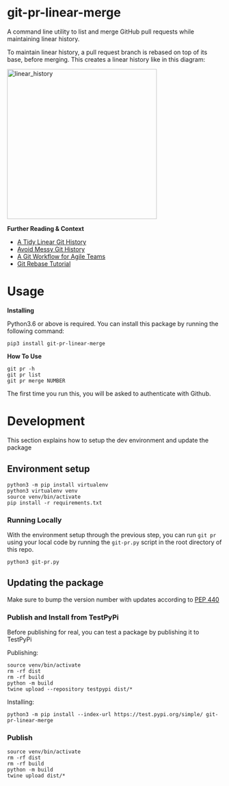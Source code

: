 # git-pr-linear-merge

A command line utility to list and merge GitHub pull requests while maintaining linear history.

To maintain linear history, a pull request branch is rebased on top of its base, before merging. This creates a linear history like in this diagram:

<img width="350" alt="linear_history" src="https://user-images.githubusercontent.com/464795/115330193-947c3600-a161-11eb-9e2b-888fa04f7e34.png">

**Further Reading & Context**
- [A Tidy Linear Git History](https://www.bitsnbites.eu/a-tidy-linear-git-history/)
- [Avoid Messy Git History](https://dev.to/bladesensei/avoid-messy-git-history-3g26)
- [A Git Workflow for Agile Teams](http://reinh.com/blog/2009/03/02/a-git-workflow-for-agile-teams.html)
- [Git Rebase Tutorial](https://www.atlassian.com/git/tutorials/rewriting-history/git-rebase)

# Usage

**Installing**

Python3.6 or above is required. You can install this package by running the following command:
```
pip3 install git-pr-linear-merge
```

**How To Use**

```
git pr -h
git pr list
git pr merge NUMBER
```

The first time you run this, you will be asked to authenticate with Github.



# Development

This section explains how to setup the dev environment and update the package

## Environment setup

```
python3 -m pip install virtualenv
python3 virtualenv venv
source venv/bin/activate
pip install -r requirements.txt
```

### Running Locally

With the environment setup through the previous step, you can run `git pr` using your local code by running the `git-pr.py` script in the root directory of this repo.
```
python3 git-pr.py
```

## Updating the package

Make sure to bump the version number with updates according to [PEP 440](https://www.python.org/dev/peps/pep-0440/)

### Publish and Install from TestPyPi

Before publishing for real, you can test a package by publishing it to TestPyPi

Publishing:
```
source venv/bin/activate
rm -rf dist
rm -rf build
python -m build
twine upload --repository testpypi dist/*
```

Installing:
```
python3 -m pip install --index-url https://test.pypi.org/simple/ git-pr-linear-merge
```

### Publish

```
source venv/bin/activate
rm -rf dist
rm -rf build
python -m build
twine upload dist/*
```